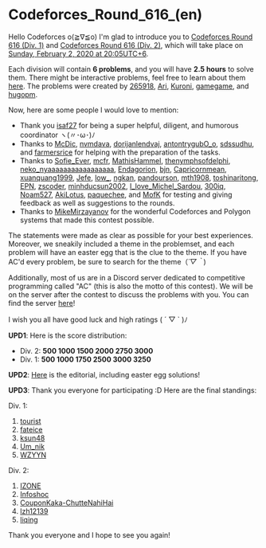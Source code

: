 # Codeforces_Round_616_(en)

Hello Codeforces o(≧∇≦o) I'm glad to introduce you to [Codeforces Round 616 (Div. 1)](https://codeforces.com/contest/1290 "Codeforces Round 616 (Div. 1)") and [Codeforces Round 616 (Div. 2)](https://codeforces.com/contest/1291 "Codeforces Round 616 (Div. 2)"), which will take place on [Sunday, February 2, 2020 at 20:05UTC+6](https://codeforces.com/https://www.timeanddate.com/worldclock/fixedtime.html?day=2&month=2&year=2020&hour=17&min=5&sec=0&p1=166).

Each division will contain **6 problems**, and you will have **2.5 hours** to solve them. There might be interactive problems, feel free to learn about them [here](https://codeforces.com/blog/entry/45307). The problems were created by [265918](https://codeforces.com/profile/265918 "Candidate Master 265918"), [Ari](https://codeforces.com/profile/Ari "Master Ari"), [Kuroni](https://codeforces.com/profile/Kuroni "International Grandmaster Kuroni"), [gamegame](https://codeforces.com/profile/gamegame "International Grandmaster gamegame"), and [hugopm](https://codeforces.com/profile/hugopm "International Master hugopm").

Now, here are some people I would love to mention:

 * Thank you [isaf27](https://codeforces.com/profile/isaf27 "International Grandmaster isaf27") for being a super helpful, diligent, and humorous coordinator ヽ(〃･ω･)ﾉ
* Thanks to [McDic](https://codeforces.com/profile/McDic "Candidate Master McDic"), [nvmdava](https://codeforces.com/profile/nvmdava "International Master nvmdava"), [dorijanlendvaj](https://codeforces.com/profile/dorijanlendvaj "Grandmaster dorijanlendvaj"), [antontrygubO_o](https://codeforces.com/profile/antontrygubO_o "International Master antontrygubO_o"), [sdssudhu](https://codeforces.com/profile/sdssudhu "Master sdssudhu"), and [farmersrice](https://codeforces.com/profile/farmersrice "Master farmersrice") for helping with the preparation of the tasks.
* Thanks to [Sofie_Ever](https://codeforces.com/profile/Sofie_Ever "Specialist Sofie_Ever"), [mcfr](https://codeforces.com/profile/mcfr "Candidate Master mcfr"), [MathisHammel](https://codeforces.com/profile/MathisHammel "Candidate Master MathisHammel"), [thenymphsofdelphi](https://codeforces.com/profile/thenymphsofdelphi "Candidate Master thenymphsofdelphi"), [neko_nyaaaaaaaaaaaaaaaaa](https://codeforces.com/profile/neko_nyaaaaaaaaaaaaaaaaa "International Master neko_nyaaaaaaaaaaaaaaaaa"), [Endagorion](https://codeforces.com/profile/Endagorion "Legendary Grandmaster Endagorion"), [bjn](https://codeforces.com/profile/bjn "Expert bjn"), [Capricornmean](https://codeforces.com/profile/Capricornmean "Expert Capricornmean"), [xuanquang1999](https://codeforces.com/profile/xuanquang1999 "Grandmaster xuanquang1999"), [Jefe](https://codeforces.com/profile/Jefe "Master Jefe"), [low_](https://codeforces.com/profile/low_ "Master low_"), [ngkan](https://codeforces.com/profile/ngkan "International Master ngkan"), [pandourson](https://codeforces.com/profile/pandourson "Specialist pandourson"), [mth1908](https://codeforces.com/profile/mth1908 "Pupil mth1908"), [toshinaritong](https://codeforces.com/profile/toshinaritong "Expert toshinaritong"), [EPN](https://codeforces.com/profile/EPN "Pupil EPN"), [zscoder](https://codeforces.com/profile/zscoder "International Grandmaster zscoder"), [minhducsun2002](https://codeforces.com/profile/minhducsun2002 "Pupil minhducsun2002"), [I_love_Michel_Sardou](https://codeforces.com/profile/I_love_Michel_Sardou "Expert I_love_Michel_Sardou"), [300iq](https://codeforces.com/profile/300iq "Legendary Grandmaster 300iq"), [Noam527](https://codeforces.com/profile/Noam527 "International Grandmaster Noam527"), [AkiLotus](https://codeforces.com/profile/AkiLotus "Master AkiLotus"), [paquechee](https://codeforces.com/profile/paquechee "Expert paquechee"), and [MofK](https://codeforces.com/profile/MofK "Grandmaster MofK") for testing and giving feedback as well as suggestions to the rounds.
* Thanks to [MikeMirzayanov](https://codeforces.com/profile/MikeMirzayanov "Headquarters, MikeMirzayanov") for the wonderful Codeforces and Polygon systems that made this contest possible.

The statements were made as clear as possible for your best experiences. Moreover, we sneakily included a theme in the problemset, and each problem will have an easter egg that is the clue to the theme. If you have AC'd every problem, be sure to search for the theme（*´▽｀*)

Additionally, most of us are in a Discord server dedicated to competitive programming called "AC" (this is also the motto of this contest). We will be on the server after the contest to discuss the problems with you. You can find the server [here](https://codeforces.com/https://discord.gg/qubG5Kp)!

I wish you all have good luck and high ratings ( ´ ▽ ` )ﾉ

**UPD1**: Here is the score distribution:

 * Div. 2: **500 1000 1500 2000 2750 3000**
* Div. 1: **500 1000 1750 2500 3000 3250**

**UPD2**: [Here](Tutorial_(en).md) is the editorial, including easter egg solutions!

**UPD3**: Thank you everyone for participating :D Here are the final standings:

Div. 1:

 1. [tourist](https://codeforces.com/profile/tourist "Legendary Grandmaster tourist")
2. [fateice](https://codeforces.com/profile/fateice "International Grandmaster fateice")
3. [ksun48](https://codeforces.com/profile/ksun48 "International Grandmaster ksun48")
4. [Um_nik](https://codeforces.com/profile/Um_nik "Legendary Grandmaster Um_nik")
5. [WZYYN](https://codeforces.com/profile/WZYYN "International Grandmaster WZYYN")

Div. 2:

 1. [IZONE](https://codeforces.com/profile/IZONE "Expert IZONE")
2. [Infoshoc](https://codeforces.com/profile/Infoshoc "Expert Infoshoc")
3. [CouponKaka-ChutteNahiHai](https://codeforces.com/profile/CouponKaka-ChutteNahiHai "Expert CouponKaka-ChutteNahiHai")
4. [lzh12139](https://codeforces.com/profile/lzh12139 "Expert lzh12139")
5. [liqing](https://codeforces.com/profile/liqing "Expert liqing")

Thank you everyone and I hope to see you again!

